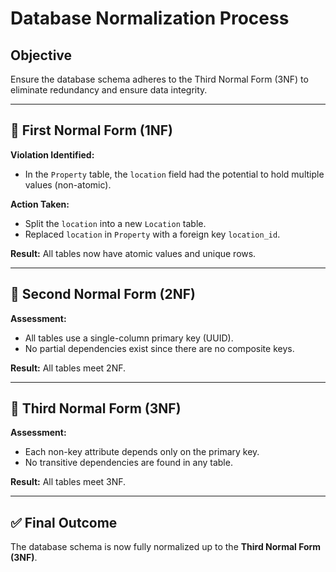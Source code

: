 # Database Normalization Process

## Objective

Ensure the database schema adheres to the Third Normal Form (3NF) to eliminate redundancy and ensure data integrity.

---

## 🔹 First Normal Form (1NF)

**Violation Identified:**

- In the `Property` table, the `location` field had the potential to hold multiple values (non-atomic).

**Action Taken:**

- Split the `location` into a new `Location` table.
- Replaced `location` in `Property` with a foreign key `location_id`.

**Result:** All tables now have atomic values and unique rows.

---

## 🔹 Second Normal Form (2NF)

**Assessment:**

- All tables use a single-column primary key (UUID).
- No partial dependencies exist since there are no composite keys.

**Result:** All tables meet 2NF.

---

## 🔹 Third Normal Form (3NF)

**Assessment:**

- Each non-key attribute depends only on the primary key.
- No transitive dependencies are found in any table.

**Result:** All tables meet 3NF.

---

## ✅ Final Outcome

The database schema is now fully normalized up to the **Third Normal Form (3NF)**.
